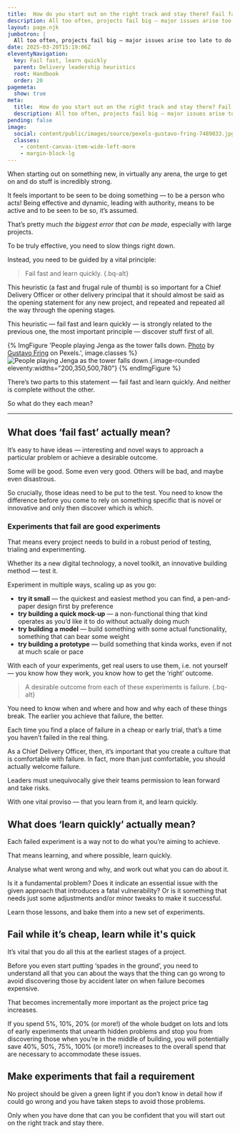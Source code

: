 ```yaml
---
title:  How do you start out on the right track and stay there? Fail fast and learn quickly
description: All too often, projects fail big — major issues arise too late to do anything about them, and time and costs balloon. It doesn't have to be this way.
layout: page.njk
jumbotron: |
  All too often, projects fail big — major issues arise too late to do anything about them, and time and costs balloon. It doesn't have to be this way.
date: 2025-03-20T15:19:06Z
eleventyNavigation:
  key: Fail fast, learn quickly
  parent: Delivery leadership heuristics
  root: Handbook
  order: 20
pagemeta:
  show: true
meta:
  title:  How do you start out on the right track and stay there? Fail fast and learn quickly
  description: All too often, projects fail big — major issues arise too late to do anything about them, and time and costs balloon. It doesn't have to be this way.
pending: false
image:
  social: content/public/images/source/pexels-gustavo-fring-7489033.jpg
  classes:
    - content-canvas-item-wide-left-more
    - margin-block-lg
---
```


When starting out on something new, in virtually any arena, the urge to get on and do stuff is incredibly strong.

It feels important to be seen to be doing something — to be a person who acts! Being effective and dynamic, leading with authority, means to be active and to be seen to be so, it’s assumed.

That’s pretty much *the biggest error that can be made*, especially with large projects.

To be truly effective, you need to slow things right down.

Instead, you need to be guided by a vital principle:

> Fail fast and learn quickly.
{.bq-alt}

This heuristic (a fast and frugal rule of thumb) is so important for a Chief Delivery Officer or other delivery principal that it should almost be said as the opening statement for any new project, and repeated and repeated all the way through the opening stages.

This heuristic — fail fast and learn quickly — is strongly related to the previous one, the most important principle — discover stuff first of all.

{% ImgFigure 'People playing Jenga as the tower falls down. <a href="https://www.pexels.com/photo/a-people-playing-jenga-7489033/" target="_blank" rel="noopener nofollow ugc">Photo</a> by <a href="https://www.pexels.com/@gustavo-fring/" target="_blank" rel="noopener nofollow ugc">Gustavo Fring</a> on Pexels.', image.classes %}
![People playing Jenga as the tower falls down.](/public/images/source/pexels-gustavo-fring-7489033.jpg){.image-rounded eleventy:widths="200,350,500,780"}
{% endImgFigure %}

There’s two parts to this statement — fail fast and learn quickly. And neither is complete without the other.

So what do they each mean?

---

## What does ‘fail fast’ actually mean?

It’s easy to have ideas — interesting and novel ways to approach a particular problem or achieve a desirable outcome.

Some will be good. Some even very good. Others will be bad, and maybe even disastrous.

So crucially, those ideas need to be put to the test. You need to know the difference before you come to rely on something specific that is novel or innovative and only then discover which is which.

### Experiments that fail are good experiments

That means every project needs to build in a robust period of testing, trialing and experimenting.

Whether its a new digital technology, a novel toolkit, an innovative building method — test it.

Experiment in multiple ways, scaling up as you go:

- **try it small** — the quickest and easiest method you can find, a pen-and-paper design first by preference
- **try building a quick mock-up** — a non-functional thing that kind operates as you’d like it to do without actually doing much
- **try building a model** — build something with some actual functionality, something that can bear some weight
- **try building a prototype** — build something that kinda works, even if not at much scale or pace

With each of your experiments, get real users to use them, i.e. not yourself — you know how they work, you know how to get the ‘right’ outcome.

> A desirable outcome from each of these experiments is failure.
{.bq-alt}

You need to know when and where and how and why each of these things break. The earlier you achieve that failure, the better.

Each time you find a place of failure in a cheap or early trial, that’s a time you haven’t failed in the real thing.

As a Chief Delivery Officer, then, it’s important that you create a culture that is comfortable with failure. In fact, more than just comfortable, you should actually welcome failure.

Leaders must unequivocally give their teams permission to lean forward and take risks.

With one vital proviso — that you learn from it, and learn quickly.

## What does ‘learn quickly’ actually mean?

Each failed experiment is a way not to do what you’re aiming to achieve.

That means learning, and where possible, learn quickly.

Analyse what went wrong and why, and work out what you can do about it.

Is it a fundamental problem? Does it indicate an essential issue with the given approach that introduces a fatal vulnerability? Or is it something that needs just some adjustments and/or minor tweaks to make it successful.

Learn those lessons, and bake them into a new set of experiments.

## Fail while it’s cheap, learn while it's quick

It’s vital that you do all this at the earliest stages of a project.

Before you even start putting ‘spades in the ground’, you need to understand all that you can about the ways that the thing can go wrong to avoid discovering those by accident later on when failure becomes expensive.

That becomes incrementally more important as the project price tag increases.

If you spend 5%, 10%, 20% (or more!) of the whole budget on lots and lots of early experiments that unearth hidden problems and stop you from discovering those when you’re in the middle of building, you will potentially save 40%, 50%, 75%, 100% (or more!) increases to the overall spend that are necessary to accommodate these issues.

## Make experiments that fail a requirement

No project should be given a green light if you don’t know in detail how if could go wrong and you have taken steps to avoid those problems.

Only when you have done that can you be confident that you will start out on the right track and stay there.